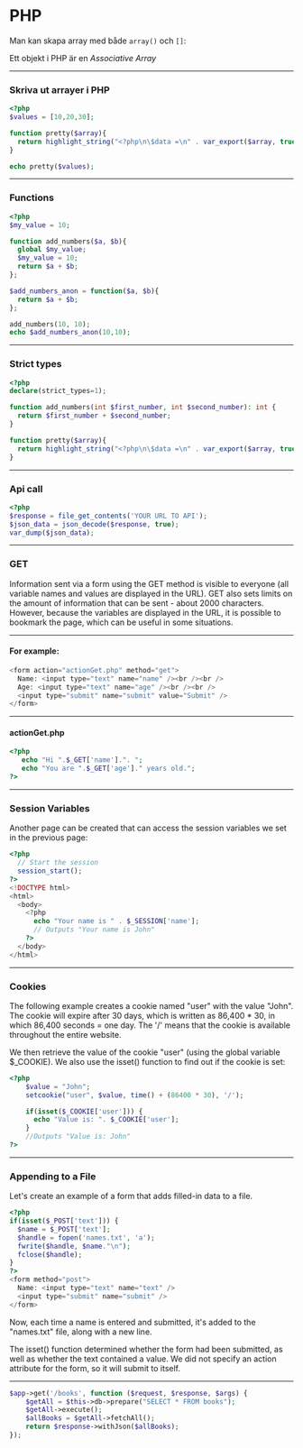 # PHP

Man kan skapa array med både `array()` och `[]`:

Ett objekt i PHP är en _Associative Array_

---

### Skriva ut arrayer i PHP 

```php
<?php
$values = [10,20,30];

function pretty($array){
  return highlight_string("<?php\n\$data =\n" . var_export($array, true) . ";\n?>");
}

echo pretty($values);
```
---

### Functions

```php
<?php
$my_value = 10;

function add_numbers($a, $b){
  global $my_value;
  $my_value = 10;
  return $a + $b;
};

$add_numbers_anon = function($a, $b){
  return $a + $b;
};

add_numbers(10, 10);
echo $add_numbers_anon(10,10);
```
---

### Strict types

```php
<?php
declare(strict_types=1);

function add_numbers(int $first_number, int $second_number): int {
  return $first_number + $second_number;
}

function pretty($array){
  return highlight_string("<?php\n\$data =\n" . var_export($array, true) . ";\n?>");
}
```
---

### Api call

```php
<?php
$response = file_get_contents('YOUR URL TO API');
$json_data = json_decode($response, true);
var_dump($json_data);
```
---

### GET

Information sent via a form using the GET method is visible to everyone (all variable names and values are displayed in the URL). GET also sets limits on the amount of information that can be sent - about 2000 characters.
However, because the variables are displayed in the URL, it is possible to bookmark the page, which can be useful in some situations.

---

#### For example:

```php
<form action="actionGet.php" method="get">
  Name: <input type="text" name="name" /><br /><br />
  Age: <input type="text" name="age" /><br /><br />
  <input type="submit" name="submit" value="Submit" />
</form>
```
---

#### actionGet.php 

```php
<?php
   echo "Hi ".$_GET['name'].". ";
   echo "You are ".$_GET['age']." years old.";
?>
```
---

### Session Variables

Another page can be created that can access the session variables we set in the previous page: 

```php
<?php
  // Start the session
  session_start();
?>
<!DOCTYPE html>
<html>
  <body>
    <?php
      echo "Your name is " . $_SESSION['name'];
      // Outputs "Your name is John"
    ?>
  </body>
</html>
```
---

### Cookies

The following example creates a cookie named "user" with the value "John". The cookie will expire after 30 days, which is written as 86,400 * 30, in which 86,400 seconds = one day. The '/' means that the cookie is available throughout the entire website.

We then retrieve the value of the cookie "user" (using the global variable $_COOKIE). We also use the isset() function to find out if the cookie is set: 

```php
<?php
    $value = "John";
    setcookie("user", $value, time() + (86400 * 30), '/'); 

    if(isset($_COOKIE['user'])) {
      echo "Value is: ". $_COOKIE['user'];
    }
    //Outputs "Value is: John"
?>

```

---

### Appending to a File

Let's create an example of a form that adds filled-in data to a file.

```php
<?php
if(isset($_POST['text'])) {
  $name = $_POST['text'];
  $handle = fopen('names.txt', 'a');
  fwrite($handle, $name."\n");
  fclose($handle); 
}
?>
<form method="post">
  Name: <input type="text" name="text" /> 
  <input type="submit" name="submit" />
</form>
```

Now, each time a name is entered and submitted, it's added to the "names.txt" file, along with a new line.

The isset() function determined whether the form had been submitted, as well as whether the text contained a value.
We did not specify an action attribute for the form, so it will submit to itself.

---
```php
$app->get('/books', function ($request, $response, $args) {
    $getAll = $this->db->prepare("SELECT * FROM books");
    $getAll->execute();
    $allBooks = $getAll->fetchAll();
    return $response->withJson($allBooks);
});
 


